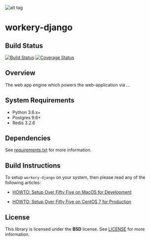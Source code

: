 ![alt tag](https://github.com/over55/workery-django/blob/master/workery/static/img/compressed-logo.png)
# workery-django

## Build Status
[![Build Status](https://travis-ci.org/over55/workery-django.svg?branch=master)](https://travis-ci.org/over55/workery-django)
[![Coverage Status](https://coveralls.io/repos/github/over55/workery-django/badge.svg?branch=master)](https://coveralls.io/github/over55/workery-django?branch=master)

## Overview
The web app engine which powers the web-application via ...

## System Requirements
* Python 3.6.x+
* Postgres 9.6+
* Redis 3.2.6

## Dependencies
See [requirements.txt](https://github.com/over55/workery-django/blob/master/DEVELOPER_NOTES.md) for more information.

## Build Instructions
To setup ``workery-django`` on your system, then please read any of the following articles:

* [HOWTO: Setup Over Fifty Five on MacOS for Development](https://github.com/over55/workery-django/wiki/Setup-Project-on-MacOS)

* [HOWTO: Setup Over Fifty Five on CentOS 7 for Production](https://github.com/over55/workery-django/wiki/Setup-Project-on-DigitalOcean-CentOS-7)

## License
This library is licensed under the **BSD** license. See [LICENSE](LICENSE) for more information.
